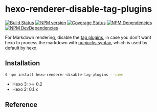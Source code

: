 # hexo-renderer-disable-tag-plugins

[![Build Status](https://travis-ci.org/think-in-universe/hexo-renderer-disable-tag-plugins.svg?branch=master)](https://travis-ci.org/think-in-universe/hexo-renderer-disable-tag-plugins)
[![NPM version](https://badge.fury.io/js/hexo-renderer-disable-tag-plugins.svg)](https://www.npmjs.com/package/hexo-renderer-disable-tag-plugins)
[![Coverage Status](https://img.shields.io/coveralls/think-in-universe/hexo-renderer-disable-tag-plugins.svg)](https://coveralls.io/r/think-in-universe/hexo-renderer-disable-tag-plugins?branch=master)
[![NPM Dependencies](https://david-dm.org/think-in-universe/hexo-renderer-disable-tag-plugins.svg)](https://david-dm.org/think-in-universe/hexo-renderer-disable-tag-plugins)
[![NPM DevDependencies](https://david-dm.org/think-in-universe/hexo-renderer-disable-tag-plugins/dev-status.svg)](https://david-dm.org/think-in-universe/hexo-renderer-disable-tag-plugins?type=dev)

For Markdown rendering, disable the [tag plugins](https://hexo.io/docs/tag-plugins), in case you don't want hexo to process the markdown with [nunjucks syntax](https://mozilla.github.io/nunjucks/templating.html), which is used by default by hexo.

## Installation

``` bash
$ npm install hexo-renderer-disable-tag-plugins --save
```

- Hexo 3: >= 0.2
- Hexo 2: 0.1.x


## Reference

[Hexo]: https://hexo.io

